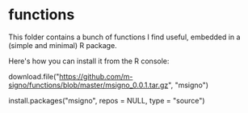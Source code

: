 # functions
This folder contains a bunch of functions I find useful, embedded in a (simple and minimal) R package.

Here's how you can install it from the R console:

download.file("https://github.com/m-signo/functions/blob/master/msigno_0.0.1.tar.gz", 
    "msigno")
    
install.packages("msigno", repos = NULL, type = "source")
